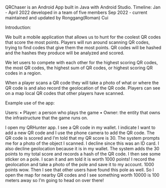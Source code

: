 QRChaser is an Android App built in Java with Android Studio.
Timeline: Jan - April 2022 developed in a team of five members
          Sep 2022 - current maintained and updated by Ronggang(Roman) Cui


Introduction:

We built a mobile application that allows us to hunt for the coolest QR codes that score the most points. Players will run around scanning QR codes, trying to find codes that give them the most points. QR codes will be hashed and the hashes they produce will be analyzed and scored.

We let users to compete with each other for the highest scoring QR codes, the most QR codes, the highest sum of QR codes, or highest scoring QR codes in a region.

When a player scans a QR code they will take a photo of what or where the QR code is and also record the geolocation of the QR code.
Players can see on a map local QR codes that other players have scanned.

Example use of the app: 
	
Users:
	• Player: a person who plays the game
	• Owner: the entity that owns the infrastructure that the game runs on.

I open my QRHunter app. I see a QR code in my wallet. I indicate I want to add a new QR code and I use the phone camera to add the QR code. The QR code is scored and I’m told that my QR score is 30. The system prompts me for a photo of the object I scanned. I decline since this was an ID card. I also decline geolocation because it is in my wallet. The system adds the 30 points to my total score and records a hash of the QR code. I then see some sticker on a pole. I scan it and am told it is worth 1000 points! I record the geolocation and take a photo of the pole and save it to my account. 1000 points wow. Then I see that other users have found this pole as well. So I open the map for nearby QR codes and I see something worth 10000 is 100 meters away so I’m going to head on over there!